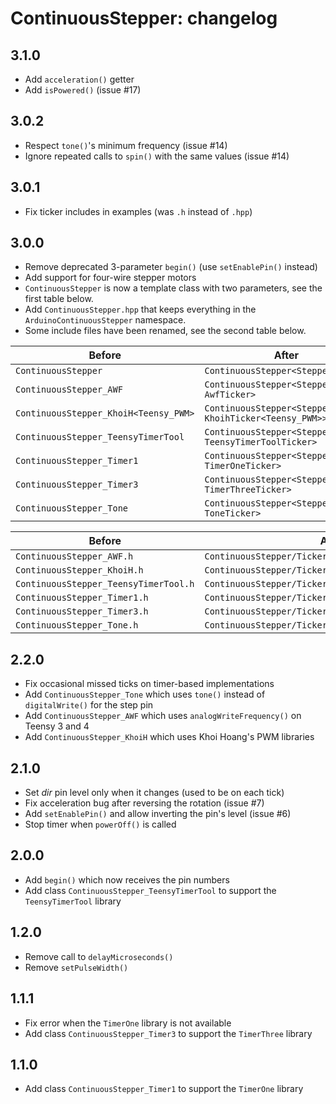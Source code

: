 ContinuousStepper: changelog
============================

3.1.0
-----

* Add `acceleration()` getter
* Add `isPowered()` (issue #17)

3.0.2
-----

* Respect `tone()`'s minimum frequency (issue #14)
* Ignore repeated calls to `spin()` with the same values (issue #14)

3.0.1
-----

* Fix ticker includes in examples (was `.h` instead of `.hpp`)

3.0.0
-----

* Remove deprecated 3-parameter `begin()` (use `setEnablePin()` instead)
* Add support for four-wire stepper motors
* `ContinuousStepper` is now a template class with two parameters, see the first table below.
* Add `ContinuousStepper.hpp` that keeps everything in the `ArduinoContinuousStepper` namespace.
* Some include files have been renamed, see the second table below.

| Before                                | After                                                       |
|---------------------------------------|-------------------------------------------------------------|
| `ContinuousStepper`                   | `ContinuousStepper<StepperDriver>`                          |
| `ContinuousStepper_AWF`               | `ContinuousStepper<StepperDriver, AwfTicker>`               |
| `ContinuousStepper_KhoiH<Teensy_PWM>` | `ContinuousStepper<StepperDriver, KhoihTicker<Teensy_PWM>>` |
| `ContinuousStepper_TeensyTimerTool`   | `ContinuousStepper<StepperDriver, TeensyTimerToolTicker>`   |
| `ContinuousStepper_Timer1`            | `ContinuousStepper<StepperDriver, TimerOneTicker>`          |
| `ContinuousStepper_Timer3`            | `ContinuousStepper<StepperDriver, TimerThreeTicker>`        |
| `ContinuousStepper_Tone`              | `ContinuousStepper<StepperDriver, ToneTicker>`              |

| Before                                | After                                                |
|---------------------------------------|------------------------------------------------------|
| `ContinuousStepper_AWF.h`             | `ContinuousStepper/Tickers/AnalogWriteFrequency.hpp` |
| `ContinuousStepper_KhoiH.h`           | `ContinuousStepper/Tickers/Khoih_PWM.hpp`            |
| `ContinuousStepper_TeensyTimerTool.h` | `ContinuousStepper/Tickers/TeensyTimerTool.hpp`      |
| `ContinuousStepper_Timer1.h`          | `ContinuousStepper/Tickers/TimerOne.hpp`             |
| `ContinuousStepper_Timer3.h`          | `ContinuousStepper/Tickers/TimerThree.hpp`           |
| `ContinuousStepper_Tone.h`            | `ContinuousStepper/Tickers/Tone.hpp`                 |

2.2.0
-----

* Fix occasional missed ticks on timer-based implementations
* Add `ContinuousStepper_Tone` which uses `tone()` instead of `digitalWrite()` for the step pin
* Add `ContinuousStepper_AWF` which uses `analogWriteFrequency()` on Teensy 3 and 4
* Add `ContinuousStepper_KhoiH` which uses Khoi Hoang's PWM libraries

2.1.0
-----

* Set *dir* pin level only when it changes (used to be on each tick)
* Fix acceleration bug after reversing the rotation (issue #7)
* Add `setEnablePin()` and allow inverting the pin's level (issue #6)
* Stop timer when `powerOff()` is called

2.0.0
-----

* Add `begin()` which now receives the pin numbers
* Add class `ContinuousStepper_TeensyTimerTool` to support the `TeensyTimerTool` library

1.2.0
-----

* Remove call to `delayMicroseconds()`
* Remove `setPulseWidth()`

1.1.1
-----

* Fix error when the `TimerOne` library is not available
* Add class `ContinuousStepper_Timer3` to support the `TimerThree` library

1.1.0
-----

* Add class `ContinuousStepper_Timer1` to support the `TimerOne` library
